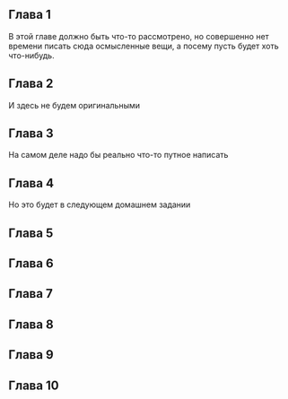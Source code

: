 ## Глава 1
В этой главе должно быть что-то рассмотрено, но совершенно нет времени писать сюда осмысленные вещи, а посему пусть будет хоть что-нибудь.
## Глава 2
И здесь не будем оригинальными
## Глава 3
На самом деле надо бы реально что-то путное написать
## Глава 4
Но это будет в следующем домашнем задании
## Глава 5
## Глава 6
## Глава 7
## Глава 8
## Глава 9
## Глава 10
